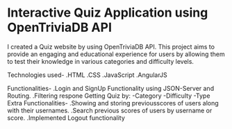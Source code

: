 # Interactive Quiz Application using OpenTriviaDB API

I created a Quiz website by using OpenTriviaDB API. This project aims to provide an engaging and educational experience for users by allowing them to test their knowledge in various categories and difficulty levels.

Technologies used-
.HTML
.CSS
.JavaScript
.AngularJS

Functionalities-
.Login and SignUp Functionality using JSON-Server and Routing.
.Filtering respone Getting Quiz by:
    -Category
    -Difficulty
    -Type
Extra Functionalities-
.Showing and storing previousscores of users along with their usernames.
.Search previous scores of users by username or score.
.Implemented Logout functionality
